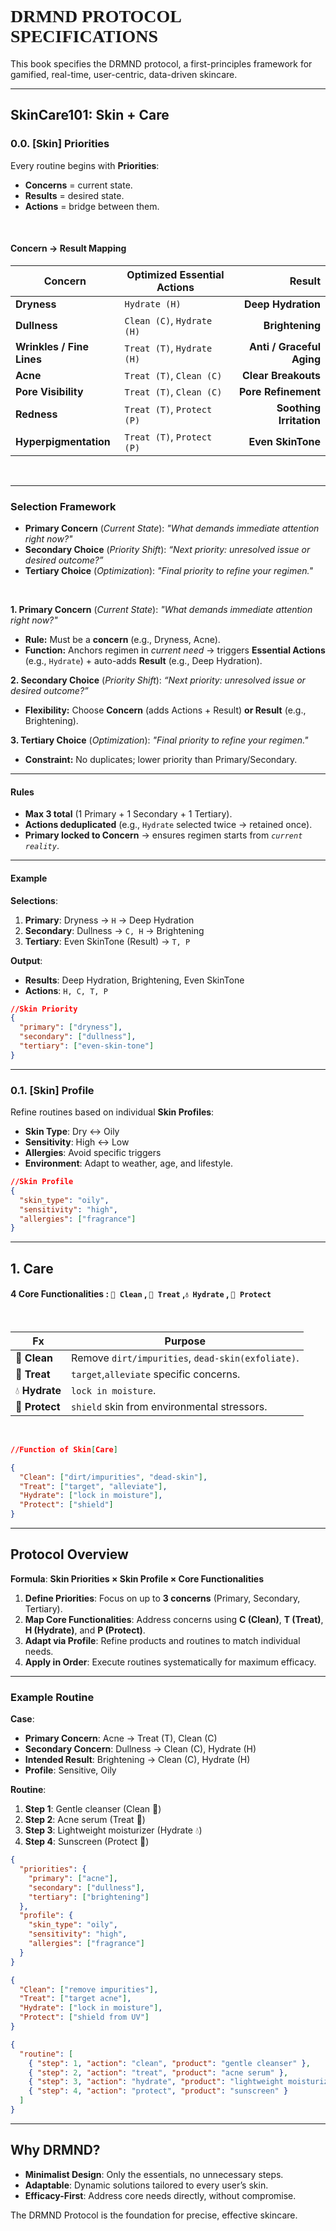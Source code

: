 <h1 style="text-align:left; font-weight: bold;   font-family: 'Cormorant Garamond Regular', Times, serif;">DRMND PROTOCOL SPECIFICATIONS</h1>


<!-- markdownlint-disable-next-line MD036 #667994-->
<!-- **DRMND: 1st-Principles Skincare Engine, simple, adaptive, effective.** -->

This book specifies the DRMND protocol, a first-principles framework for gamified, real-time, user-centric, data-driven skincare.


<!-- # **DRMND Protocol**: Skincare Systemized from 1st Principles   -->

<!-- **Mission**: Simplify skincare by combining core priorities and profiles with essential care functionalities.   -->



---

## **SkinCare101: Skin + Care**

### **0.0. [Skin] Priorities**  

Every routine begins with **Priorities**:  
- **Concerns** = current state.  
- **Results** = desired state.  
- **Actions** = bridge between them. 

<br>

#### **Concern →  Result Mapping**  

| **Concern**               | **Optimized Essential Actions**         | **Result**               |
|----------------------------|--------------------------------------|----------------------------:|
| **Dryness**               | `Hydrate (H)`                          | **Deep Hydration**               |
| **Dullness**              | `Clean (C)`, `Hydrate (H)`               | **Brightening**              |
| **Wrinkles / Fine Lines** | `Treat (T)`, `Hydrate (H)`               | **Anti / Graceful Aging** |
| **Acne**                  | `Treat (T)`, `Clean (C)`                 | **Clear Breakouts**                  |
| **Pore Visibility**       | `Treat (T)`, `Clean (C)`                 | **Pore Refinement**       |
| **Redness**               | `Treat (T)`, `Protect (P)`               | **Soothing Irritation**|
| **Hyperpigmentation**     | `Treat (T)`, `Protect (P)`               | **Even SkinTone**     |


<br>

---

### **Selection Framework**  
- **Primary Concern** (*Current State*): *"What demands immediate attention right now?"*   
- **Secondary Choice** (*Priority Shift*): *“Next priority: unresolved issue or desired outcome?”* 
- **Tertiary Choice** (*Optimization*): *"Final priority to refine your regimen."*  
<br>

**1. Primary Concern** (*Current State*): *"What demands immediate attention right now?"*  
- **Rule:** Must be a **concern** (e.g., Dryness, Acne).  
- **Function:** Anchors regimen in *current need* → triggers **Essential Actions** (e.g., `Hydrate`) + auto-adds **Result** (e.g., Deep Hydration).  

**2. Secondary Choice** (*Priority Shift*): *“Next priority: unresolved issue or desired outcome?”*
- **Flexibility:** Choose **Concern** (adds Actions + Result) **or Result** (e.g., Brightening).

**3. Tertiary Choice** (*Optimization*): *"Final priority to refine your regimen."*  
- **Constraint:** No duplicates; lower priority than Primary/Secondary.

---
 
#### **Rules**  
- **Max 3 total** (1 Primary + 1 Secondary + 1 Tertiary).  
- **Actions deduplicated** (e.g., `Hydrate` selected twice → retained once).  
- **Primary locked to Concern** → ensures regimen starts from *`current reality`*.  


---
#### **Example**  
**Selections**:  
1. **Primary**: Dryness → `H` → Deep Hydration  
2. **Secondary**: Dullness → `C, H` → Brightening  
3. **Tertiary**: Even SkinTone (Result) → `T, P`  

**Output**:  
- **Results**: Deep Hydration, Brightening, Even SkinTone  
- **Actions**: `H, C, T, P`  
 
```JSON
//Skin Priority
{
  "primary": ["dryness"],
  "secondary": ["dullness"],
  "tertiary": ["even-skin-tone"]
}

```
--- 


### **0.1. [Skin] Profile**  
Refine routines based on individual **Skin Profiles**:  
- **Skin Type**: Dry ↔ Oily  
- **Sensitivity**: High ↔ Low  
- **Allergies**: Avoid specific triggers  
- **Environment**: Adapt to weather, age, and lifestyle.  

```JSON
//Skin Profile
{
  "skin_type": "oily",
  "sensitivity": "high",
  "allergies": ["fragrance"]
}

```
---

## **1. Care**  

#### **4 Core Functionalities** :  `🫧 Clean` , `🎯 Treat` ,`💧 Hydrate` , `🔆 Protect`


<br>


| **Fx**       | **Purpose**                                 |
|--------------|---------------------------------------------|
| 🫧 **Clean**  | Remove `dirt/impurities`, `dead-skin(exfoliate)`. |
| 🎯 **Treat**  | `target`,`alleviate` specific concerns.     |
| 💧 **Hydrate**|`lock in moisture`.                          |
| 🔆 **Protect**| `shield` skin from environmental stressors.   |




<br>

```JSON
//Function of Skin[Care]

{
  "Clean": ["dirt/impurities", "dead-skin"],
  "Treat": ["target", "alleviate"],
  "Hydrate": ["lock in moisture"],
  "Protect": ["shield"]
}

```

---

## **Protocol Overview**  

**Formula**: **Skin Priorities × Skin Profile × Core Functionalities**  

1. **Define Priorities**: Focus on up to **3 concerns** (Primary, Secondary, Tertiary).  
2. **Map Core Functionalities**: Address concerns using **C (Clean)**, **T (Treat)**, **H (Hydrate)**, and **P (Protect)**.  
3. **Adapt via Profile**: Refine products and routines to match individual needs.  
4. **Apply in Order**: Execute routines systematically for maximum efficacy.  

---

### **Example Routine**  

**Case**:  
- **Primary Concern**: Acne → Treat (T), Clean (C)  
- **Secondary Concern**: Dullness → Clean (C), Hydrate (H)  
- **Intended Result**: Brightening → Clean (C), Hydrate (H)  
- **Profile**: Sensitive, Oily  

**Routine**:  
1. **Step 1**: Gentle cleanser (Clean 🫧)  
2. **Step 2**: Acne serum (Treat 🎯)  
3. **Step 3**: Lightweight moisturizer (Hydrate 💧)  
4. **Step 4**: Sunscreen (Protect 🔆)  


```JSON
{
  "priorities": {
    "primary": ["acne"],
    "secondary": ["dullness"],
    "tertiary": ["brightening"]
  },
  "profile": {
    "skin_type": "oily",
    "sensitivity": "high",
    "allergies": ["fragrance"]
  }
}

{
  "Clean": ["remove impurities"],
  "Treat": ["target acne"],
  "Hydrate": ["lock in moisture"],
  "Protect": ["shield from UV"]
}

{
  "routine": [
    { "step": 1, "action": "clean", "product": "gentle cleanser" },
    { "step": 2, "action": "treat", "product": "acne serum" },
    { "step": 3, "action": "hydrate", "product": "lightweight moisturizer" },
    { "step": 4, "action": "protect", "product": "sunscreen" }
  ]
}

```

---

## **Why DRMND?**  
- **Minimalist Design**: Only the essentials, no unnecessary steps.  
- **Adaptable**: Dynamic solutions tailored to every user’s skin.  
- **Efficacy-First**: Address core needs directly, without compromise.  

The DRMND Protocol is the foundation for precise, effective skincare.


